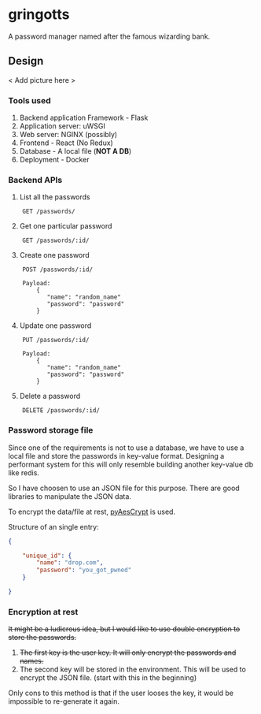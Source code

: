 # gringotts
A password manager named after the famous wizarding bank.

## Design

< Add picture here >

### Tools used 

1. Backend application Framework - Flask
2. Application server: uWSGI
3. Web server: NGINX (possibly)
4. Frontend - React (No Redux)
5. Database - A local file (**NOT A DB**)
6. Deployment - Docker


### Backend APIs 

1. List all the passwords

```
    GET /passwords/
```

2. Get one particular password
```
    GET /passwords/:id/
```

3. Create one password

```
    POST /passwords/:id/
    
    Payload:
        {
           "name": "random_name"
           "password": "password"
        }
```

4. Update one password

```
    PUT /passwords/:id/
    
    Payload:
        {
           "name": "random_name"
           "password": "password"
        }
```

5. Delete a password

```
    DELETE /passwords/:id/
```

### Password storage file

Since one of the requirements is not to use a database, we have to use a local
file and store the passwords in key-value format. Designing a performant system
for this will only resemble building another key-value db like redis. 

So I have choosen to use an JSON file for this purpose. There are good libraries
to manipulate the JSON data.

To encrypt the data/file at rest, [pyAesCrypt](https://pypi.org/project/pyAesCrypt/)
is used.

Structure of an single entry:

``` json
{

    "unique_id": {
        "name": "drop.com",
        "password": "you_got_pwned"
    }

}
```

### Encryption at rest

~~It might be a ludicrous idea, but I would like to use double encryption to store the passwords.~~

1. ~~The first key is the user key. It will only encrypt the passwords and names.~~
2. The second key will be stored in the environment. This will be used to
encrypt the JSON file. (start with this in the beginning)

Only cons to this method is that if the user looses the key, it would be
impossible to re-generate it again.


